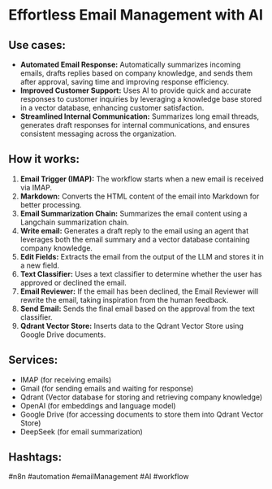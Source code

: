 # Effortless Email Management with AI

## Use cases:

- **Automated Email Response:** Automatically summarizes incoming emails, drafts replies based on company knowledge, and sends them after approval, saving time and improving response efficiency.
- **Improved Customer Support:** Uses AI to provide quick and accurate responses to customer inquiries by leveraging a knowledge base stored in a vector database, enhancing customer satisfaction.
- **Streamlined Internal Communication:** Summarizes long email threads, generates draft responses for internal communications, and ensures consistent messaging across the organization.

## How it works:

1.  **Email Trigger (IMAP):** The workflow starts when a new email is received via IMAP.
2.  **Markdown:** Converts the HTML content of the email into Markdown for better processing.
3.  **Email Summarization Chain:** Summarizes the email content using a Langchain summarization chain.
4.  **Write email:** Generates a draft reply to the email using an agent that leverages both the email summary and a vector database containing company knowledge.
5.  **Edit Fields:** Extracts the email from the output of the LLM and stores it in a new field.
6.  **Text Classifier:** Uses a text classifier to determine whether the user has approved or declined the email.
7.  **Email Reviewer:** If the email has been declined, the Email Reviewer will rewrite the email, taking inspiration from the human feedback.
8.  **Send Email:** Sends the final email based on the approval from the text classifier.
9.  **Qdrant Vector Store:** Inserts data to the Qdrant Vector Store using Google Drive documents.

## Services:

-   IMAP (for receiving emails)
-   Gmail (for sending emails and waiting for response)
-   Qdrant (Vector database for storing and retrieving company knowledge)
-   OpenAI (for embeddings and language model)
-   Google Drive (for accessing documents to store them into Qdrant Vector Store)
-   DeepSeek (for email summarization)

## Hashtags:

#n8n #automation #emailManagement #AI #workflow
